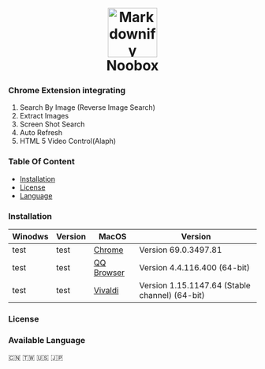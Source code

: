 
<h1 align="center">
  <br>
  <a href="https://chrome.google.com/webstore/detail/noobox-search-by-image/kidibbfcblfbbafhnlanccjjdehoahep"><img src="https://user-images.githubusercontent.com/12090689/45327137-5daeff80-b524-11e8-8398-36ee837c54e7.png" alt="Markdownify" width="100"></a>
  <br>
  Noobox
  <br>
</h1>

### Chrome Extension integrating
1. Search By Image (Reverse Image Search)
2. Extract Images
3. Screen Shot Search
4. Auto Refresh
5. HTML 5 Video Control(Alaph)
### Table Of Content
-  [Installation](#Installation)
-  [License](#License)
-  [Language](#Available)

### Installation

| Winodws | Version | MacOS | Version |
| --- | --- | --- | --- |
| test | test | <a href = "https://www.google.com/chrome/" target = "_blank">Chrome</a> | Version 69.0.3497.81 |
| test | test | <a href = "https://browser.qq.com/mac/en/index.html" target= "_blank">QQ Browser</a> | Version 4.4.116.400 (64-bit) |
| test | test | <a href = "https://vivaldi.com/" target= "_blank">Vivaldi</a> |Version 1.15.1147.64 (Stable channel) (64-bit) |

### License
### Available Language
 🇨🇳 🇹🇼 :us: :jp:


